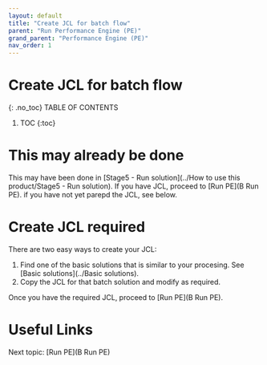 ```yaml
---
layout: default
title: "Create JCL for batch flow"
parent: "Run Performance Engine (PE)"
grand_parent: "Performance Engine (PE)"
nav_order: 1
---
```


# Create JCL for batch flow
{: .no_toc}
TABLE OF CONTENTS
1. TOC
{:toc}

# This may already be done
This may have been done in [Stage5 - Run solution](../How to use this product/Stage5 - Run solution).
If you have JCL, proceed to [Run PE](B Run PE).
if you have not yet parepd the JCL, see below.

# Create JCL required
There are two easy ways to create your JCL:
1. Find one of the basic solutions that is similar to your procesing.  See [Basic solutions](../Basic solutions).
2. Copy the JCL for that batch solution and modify as required.

Once you have the required JCL, proceed to [Run PE](B Run PE).


# Useful Links
Next topic: [Run PE](B Run PE)


